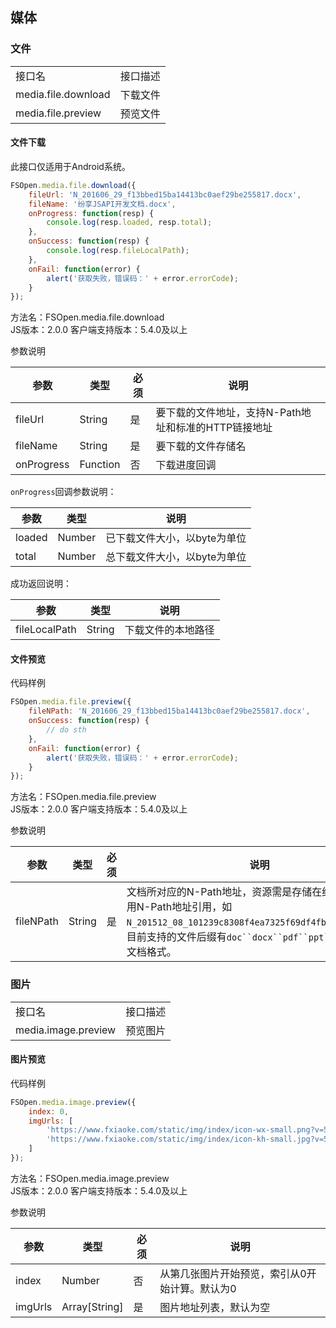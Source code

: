 ## 媒体
### 文件 

<table>
   <tr>
      <td>接口名</td>
      <td>接口描述</td>
   </tr>
	<tr>
      <td>media.file.download</td>
      <td>下载文件</td>
   </tr>
	<tr>
      <td>media.file.preview</td>
      <td>预览文件</td>
   </tr>	   
</table>

#### 文件下载
此接口仅适用于Android系统。

```javascript
FSOpen.media.file.download({
    fileUrl: 'N_201606_29_f13bbed15ba14413bc0aef29be255817.docx',
    fileName: '纷享JSAPI开发文档.docx',
    onProgress: function(resp) {
        console.log(resp.loaded, resp.total);
    },
    onSuccess: function(resp) {
        console.log(resp.fileLocalPath);
    },
    onFail: function(error) {
        alert('获取失败，错误码：' + error.errorCode);
    }
});
``` 

方法名：FSOpen.media.file.download   
JS版本：2.0.0
客户端支持版本：5.4.0及以上

参数说明  

| 参数      | 类型      | 必须 | 说明         |
| ----------| ----------| -----| -------------|
| fileUrl   | String    | 是   | 要下载的文件地址，支持N-Path地址和标准的HTTP链接地址 |
| fileName  | String    | 是   | 要下载的文件存储名 |
| onProgress| Function  | 否   | 下载进度回调 |

`onProgress`回调参数说明：

| 参数        | 类型      | 说明     |
| ------------| ----------| ---------|
| loaded      | Number    | 已下载文件大小，以byte为单位 |
| total       | Number    | 总下载文件大小，以byte为单位 |

成功返回说明：

| 参数          | 类型      | 说明     |
| --------------| ----------| ---------|
| fileLocalPath | String    | 下载文件的本地路径 |

#### 文件预览

代码样例
```javascript
FSOpen.media.file.preview({
    fileNPath: 'N_201606_29_f13bbed15ba14413bc0aef29be255817.docx',
    onSuccess: function(resp) {
        // do sth
    },
    onFail: function(error) {
        alert('获取失败，错误码：' + error.errorCode);
    }
});
``` 

方法名：FSOpen.media.file.preview   
JS版本：2.0.0
客户端支持版本：5.4.0及以上

参数说明  

| 参数      | 类型      | 必须 | 说明         |
| ----------| ----------| -----| -------------|
| fileNPath | String    | 是   | 文档所对应的N-Path地址，资源需是存储在纷享平台上，采用N-Path地址引用，如`N_201512_08_101239c8308f4ea7325f69df4fba386f1.pptx`。目前支持的文件后缀有`doc``docx``pdf``ppt``pptx`等通用文档格式。 |


### 图片 


<table>
   <tr>
      <td>接口名</td>
      <td>接口描述</td>
   </tr>
	<tr>
      <td>media.image.preview</td>
      <td>预览图片</td>
   </tr>	   
</table>

#### 图片预览

代码样例
```javascript
FSOpen.media.image.preview({
    index: 0,
    imgUrls: [
        'https://www.fxiaoke.com/static/img/index/icon-wx-small.png?v=5.1.5',
        'https://www.fxiaoke.com/static/img/index/icon-kh-small.jpg?v=5.1.5'
    ]
});
``` 

方法名：FSOpen.media.image.preview   
JS版本：2.0.0
客户端支持版本：5.4.0及以上

参数说明  

| 参数      | 类型          | 必须 | 说明         |
| ----------| --------------| -----| -------------|
| index     | Number        | 否   | 从第几张图片开始预览，索引从0开始计算。默认为0 |
| imgUrls   | Array[String] | 是   | 图片地址列表，默认为空 |
